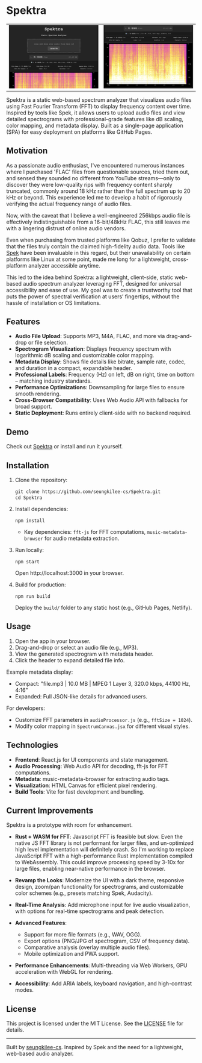 # Spektra

|                                            |                                            |
| :----------------------------------------: | :----------------------------------------: |
| ![Spektra01](./screenshots/Spektra_01.png) | ![Spektra02](./screenshots/Spektra_02.png) |

Spektra is a static web-based spectrum analyzer that visualizes audio files using Fast Fourier Transform (FFT) to display frequency content over time. Inspired by tools like Spek, it allows users to upload audio files and view detailed spectrograms with professional-grade features like dB scaling, color mapping, and metadata display. Built as a single-page application (SPA) for easy deployment on platforms like GitHub Pages.

## Motivation

As a passionate audio enthusiast, I've encountered numerous instances where I purchased 'FLAC' files from questionable sources, tried them out, and sensed they sounded no different from YouTube streams—only to discover they were low-quality rips with frequency content sharply truncated, commonly around 18 kHz rather than the full spectrum up to 20 kHz or beyond. This experience led me to develop a habit of rigorously verifying the actual frequency range of audio files.

Now, with the caveat that I believe a well-engineered 256kbps audio file is effectively indistinguishable from a 16-bit/48kHz FLAC, this still leaves me with a lingering distrust of online audio vendors.

Even when purchasing from trusted platforms like Qobuz, I prefer to validate that the files truly contain the claimed high-fidelity audio data. Tools like [Spek](https://spek.cc) have been invaluable in this regard, but their unavailability on certain platforms like Linux at some point, made me long for a lightweight, cross-platform analyzer accessible anytime.

This led to the idea behind Spektra: a lightweight, client-side, static web-based audio spectrum analyzer leveraging FFT, designed for universal accessibility and ease of use. My goal was to create a trustworthy tool that puts the power of spectral verification at users’ fingertips, without the hassle of installation or OS limitations.

## Features

- **Audio File Upload**: Supports MP3, M4A, FLAC, and more via drag-and-drop or file selection.
- **Spectrogram Visualization**: Displays frequency spectrum with logarithmic dB scaling and customizable color mapping.
- **Metadata Display**: Shows file details like bitrate, sample rate, codec, and duration in a compact, expandable header.
- **Professional Labels**: Frequency (Hz) on left, dB on right, time on bottom – matching industry standards.
- **Performance Optimizations**: Downsampling for large files to ensure smooth rendering.
- **Cross-Browser Compatibility**: Uses Web Audio API with fallbacks for broad support.
- **Static Deployment**: Runs entirely client-side with no backend required.

## Demo

Check out [Spektra](seungkilee-cs.github.io/Spektra) or install and run it yourself.

## Installation

1. Clone the repository:

   ```
   git clone https://github.com/seungkilee-cs/Spektra.git
   cd Spektra
   ```

2. Install dependencies:

   ```
   npm install
   ```

   - Key dependencies: `fft-js` for FFT computations, `music-metadata-browser` for audio metadata extraction.

3. Run locally:

   ```
   npm start
   ```

   Open http://localhost:3000 in your browser.

4. Build for production:
   ```
   npm run build
   ```
   Deploy the `build/` folder to any static host (e.g., GitHub Pages, Netlify).

## Usage

1. Open the app in your browser.
2. Drag-and-drop or select an audio file (e.g., MP3).
3. View the generated spectrogram with metadata header.
4. Click the header to expand detailed file info.

Example metadata display:

- Compact: "file.mp3 | 10.0 MB | MPEG 1 Layer 3, 320.0 kbps, 44100 Hz, 4:16"
- Expanded: Full JSON-like details for advanced users.

For developers:

- Customize FFT parameters in `audioProcessor.js` (e.g., `fftSize = 1024`).
- Modify color mapping in `SpectrumCanvas.jsx` for different visual styles.

## Technologies

- **Frontend**: React.js for UI components and state management.
- **Audio Processing**: Web Audio API for decoding, fft-js for FFT computations.
- **Metadata**: music-metadata-browser for extracting audio tags.
- **Visualization**: HTML Canvas for efficient pixel rendering.
- **Build Tools**: Vite for fast development and bundling.

## Current Improvements

Spektra is a prototype with room for enhancement.

- **Rust + WASM for FFT**: Javascript FFT is feasible but slow. Even the native JS FFT library is not performant for larger files, and un-optimized high level implementation will definitely crash.
  So I'm working to replace JavaScript FFT with a high-performance Rust implementation compiled to WebAssembly. This could improve processing speed by 3-10x for large files, enabling near-native performance in the browser.

- **Revamp the Looks**: Modernize the UI with a dark theme, responsive design, zoom/pan functionality for spectrograms, and customizable color schemes (e.g., presets matching Spek, Audacity).

- **Real-Time Analysis**: Add microphone input for live audio visualization, with options for real-time spectrograms and peak detection.
- **Advanced Features**:
  - Support for more file formats (e.g., WAV, OGG).
  - Export options (PNG/JPG of spectrogram, CSV of frequency data).
  - Comparative analysis (overlay multiple audio files).
  - Mobile optimization and PWA support.
- **Performance Enhancements**: Multi-threading via Web Workers, GPU acceleration with WebGL for rendering.
- **Accessibility**: Add ARIA labels, keyboard navigation, and high-contrast modes.

## License

This project is licensed under the MIT License. See the [LICENSE](LICENSE) file for details.

---

Built by [seungkilee-cs](https://github.com/seungkilee-cs). Inspired by Spek and the need for a lightweight, web-based audio analyzer.
